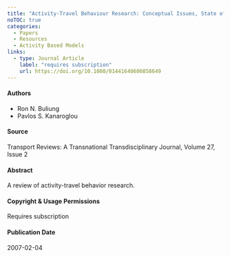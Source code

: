 ```yaml
---
title: "Activity-Travel Behaviour Research: Conceptual Issues, State of the Art, and Emerging Perspectives on Behavioural Analysis and Simulation Modelling"
noTOC: true
categories:
  - Papers
  - Resources
  - Activity Based Models
links:
  - type: Journal Article
    label: "requires subscription"
    url: https://doi.org/10.1080/01441640600858649
---
```



#### Authors

- Ron N. Buliung
- Pavlos S. Kanaroglou

#### Source

Transport Reviews: A Transnational Transdisciplinary Journal, Volume 27, Issue 2

#### Abstract

A review of activity-travel behavior research.

#### Copyright & Usage Permissions

Requires subscription

#### Publication Date

2007-02-04
